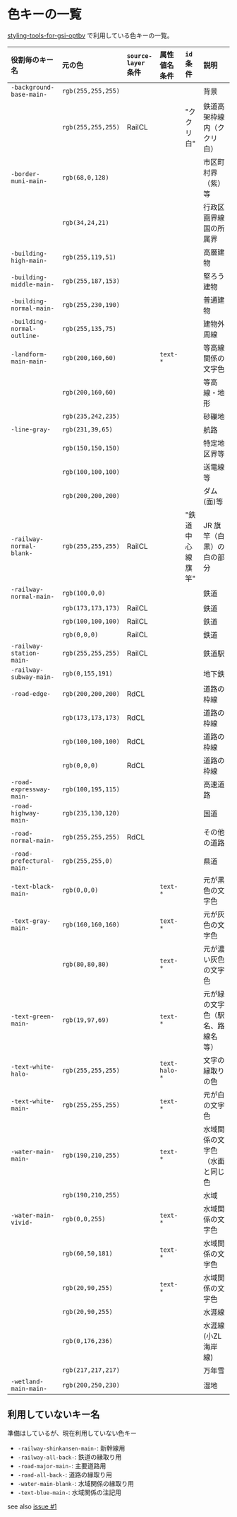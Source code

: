 # 色キーの一覧

[styling-tools-for-gsi-optbv](https://github.com/mghs15/styling-tools-for-gsi-optbv) で利用している色キーの一覧。

| 役割毎のキー名               |元の色             |`source-layer` 条件|属性値名条件|`id` 条件|説明|
|:--                           |:--                |:--           |:--          |:--          | :--|
| `-background-base-main-`     |`rgb(255,255,255)` |              |             ||背景|
||`rgb(255,255,255)` |RailCL        ||"ククリ白"|鉄道高架枠線内（ククリ白）|
| `-border-muni-main-`         |`rgb(68,0,128)`    |              |             ||市区町村界（紫）等|
||`rgb(34,24,21)`    |              |             ||行政区画界線国の所属界|
| `-building-high-main-`       |`rgb(255,119,51)`  |              |             ||高層建物|
| `-building-middle-main-`     |`rgb(255,187,153)` |              |             ||堅ろう建物|
| `-building-normal-main-`     |`rgb(255,230,190)` |              |             ||普通建物|
| `-building-normal-outline-`  |`rgb(255,135,75)`  |              |             ||建物外周線|
| `-landform-main-main-`       |`rgb(200,160,60)`  |              |`text-*`     ||等高線関係の文字色|
||`rgb(200,160,60)`  |              |             ||等高線・地形|
||`rgb(235,242,235)` |              |             ||砂礫地|
| `-line-gray-`                |`rgb(231,39,65)`   |              |             ||航路|
||`rgb(150,150,150)` |              |             ||特定地区界等|
||`rgb(100,100,100)` |              |             ||送電線等|
||`rgb(200,200,200)` |              |             ||ダム(面)等|
| `-railway-normal-blank-`     |`rgb(255,255,255)` |RailCL        |             |"鉄道中心線旗竿"|JR 旗竿（白黒）の白の部分|
| `-railway-normal-main-`      |`rgb(100,0,0)`     |              |             ||鉄道|
||`rgb(173,173,173)` |RailCL        |             ||鉄道|
||`rgb(100,100,100)` |RailCL        |             ||鉄道|
||`rgb(0,0,0)`       |RailCL        |             ||鉄道|
| `-railway-station-main-`     |`rgb(255,255,255)` |RailCL        |             ||鉄道駅|
| `-railway-subway-main-`      |`rgb(0,155,191)`   |              |             ||地下鉄|
| `-road-edge-`                |`rgb(200,200,200)` |RdCL          |             ||道路の枠線|
||`rgb(173,173,173)` |RdCL          |             ||道路の枠線|
||`rgb(100,100,100)` |RdCL          |             ||道路の枠線|
||`rgb(0,0,0)`       |RdCL          |             ||道路の枠線|
| `-road-expressway-main-`     |`rgb(100,195,115)` |              |             ||高速道路|
| `-road-highway-main-`        |`rgb(235,130,120)` |              |             ||国道|
| `-road-normal-main-`         |`rgb(255,255,255)` |RdCL          |             ||その他の道路|
| `-road-prefectural-main-`    |`rgb(255,255,0)`   |              |             ||県道|
| `-text-black-main-`          |`rgb(0,0,0)`       |              |`text-*`     ||元が黒色の文字色|
| `-text-gray-main-`           |`rgb(160,160,160)` |              |`text-*`     ||元が灰色の文字色|
||`rgb(80,80,80)`    |              |`text-*`     ||元が濃い灰色の文字色|
| `-text-green-main-`          |`rgb(19,97,69)`    |              |`text-*`     ||元が緑の文字色（駅名、路線名等）|
| `-text-white-halo-`          |`rgb(255,255,255)` |              |`text-halo-*`||文字の縁取りの色|
| `-text-white-main-`          |`rgb(255,255,255)` |              |`text-*`     ||元が白の文字色|
| `-water-main-main-`          |`rgb(190,210,255)` |              |`text-*`     ||水域関係の文字色（水面と同じ色|
||`rgb(190,210,255)` |              |             ||水域|
| `-water-main-vivid-`         |`rgb(0,0,255)`     |              |`text-*`     ||水域関係の文字色|
||`rgb(60,50,181)`   |              |`text-*`     ||水域関係の文字色|
||`rgb(20,90,255)`   |              |`text-*`     ||水域関係の文字色|
||`rgb(20,90,255)`   |              |             ||水涯線|
||`rgb(0,176,236)`   |              |             ||水涯線(小ZL海岸線)|
||`rgb(217,217,217)` |              |             ||万年雪|
| `-wetland-main-main-`        |`rgb(200,250,230)` |              |             ||湿地|


## 利用していないキー名

準備はしているが、現在利用していない色キー
* `-railway-shinkansen-main-`: 新幹線用
* `-railway-all-back-`: 鉄道の縁取り用
* `-road-major-main-`: 主要道路用
* `-road-all-back-`: 道路の縁取り用
* `-water-main-blank-`: 水域関係の縁取り用
* `-text-blue-main-`: 水域関係の注記用

see also [issue #1](https://github.com/mghs15/styling-tools-for-gsi-optbv/issues/1)

